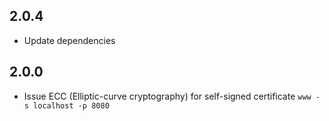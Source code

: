 ## 2.0.4
* Update dependencies

## 2.0.0
* Issue ECC (Elliptic-curve cryptography) for self-signed certificate `www -s localhost -p 8080`
